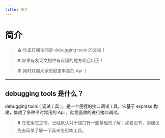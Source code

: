 ```yaml
---
title: 简介
---
```

# 简介


> ⚠️ 你正在阅读的是 debugging tools 的文档！
>
> ❌ 如果有发现文档中有错误的地方欢迎纠正！
> 
> 🟪 同时欢迎大家贡献更丰富的 Api ！

---

## debugging tools 是什么？

debugging tools ( 调试工具 )，是一个便捷的接口调试工具。它基于 express 构建，集成了多种平时常用的 Api ，助您高效的进行接口调试。


> 🎗️ 在使用它之前，已经默认对于接口有一些基础的了解；如若没有，则建议先去简单了解一下再来使用本工具。